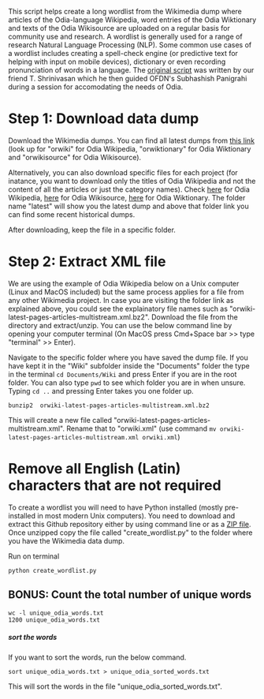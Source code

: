 This script helps create a long wordlist from the Wikimedia dump where articles of the Odia-language Wikipedia, word entries of the Odia Wiktionary and texts of the Odia Wikisource are uploaded on a regular basis for community use and research. A wordlist is generally used for a range of research Natural Language Processing (NLP). Some common use cases of a wordlist includes creating a spell-check engine (or predictive text for helping with input on mobile devices), dictionary or even recording pronunciation of words in a language. The [original script](https://github.com/tshrinivasan/tamil-wikipedia-word-list) was written by our friend T. Shrinivasan which he then guided OFDN's Subhashish Panigrahi during a session for accomodating the needs of Odia. 

# Step 1: Download data dump

Download the Wikimedia dumps. You can find all latest dumps from [this link](https://dumps.wikimedia.org/backup-index.html) (look up for "orwiki" for Odia Wikipedia, "orwiktionary" for Odia Wiktionary and "orwikisource" for Odia Wikisource).

Alternatively, you can also download specific files for each project (for inatance, you want to download only the titles of Odia Wikipedia and not the content of all the articles or just the category names). Check [here](https://dumps.wikimedia.org/orwiki/) for Odia Wikipedia, [here](https://dumps.wikimedia.org/orwikisource/) for Odia Wikisource, [here](https://dumps.wikimedia.org/orwiktionary/) for Odia Wiktionary. The folder name "latest" will show you the latest dump and above that folder link you can find some recent historical dumps.

After downloading, keep the file in a specific folder.

# Step 2: Extract XML file

We are using the example of Odia Wikipedia below on a Unix computer (Linux and MacOS included) but the same process applies for a file from any other Wikimedia project. In case you are visiting the folder link as explained above, you could see the explainatory file names such as "orwiki-latest-pages-articles-multistream.xml.bz2". Download the file from the directory and extract/unzip. You can use the below command line by opening your computer terminal (On MacOS press Cmd+Space bar >> type "terminal" >> Enter).

Navigate to the specific folder where you have saved the dump file. If you have kept it in the "Wiki" subfolder inside the "Documents" folder the type in the terminal ```cd Documents/Wiki``` and press Enter if you are in the root folder. You can also type ```pwd``` to see which folder you are in when unsure. Typing ```cd ..``` and pressing Enter takes you one folder up.

```
bunzip2  orwiki-latest-pages-articles-multistream.xml.bz2
```
This will create a new file called "orwiki-latest-pages-articles-multistream.xml". Rename that to "orwiki.xml" (use command ```mv orwiki-latest-pages-articles-multistream.xml orwiki.xml```)

# Remove all English (Latin) characters that are not required
To create a wordlist you will need to have Python installed (mostly pre-installed in most modern Unix computers). You need to download and extract this Github repository either by using command line or as a [ZIP file](https://github.com/ofdn/odia-wordlist-from-wikimedia-dump/archive/refs/heads/master.zip). Once unzipped copy the file called "create_wordlist.py" to the folder where you have the Wikimedia data dump. 

Run on terminal

```
python create_wordlist.py 
```

## BONUS: Count the total number of unique words

```
wc -l unique_odia_words.txt
1200 unique_odia_words.txt
```

##### sort the words

If you want to sort the words, run the below command.

```
sort unique_odia_words.txt > unique_odia_sorted_words.txt
```

This will sort the words in the file "unique_odia_sorted_words.txt".
